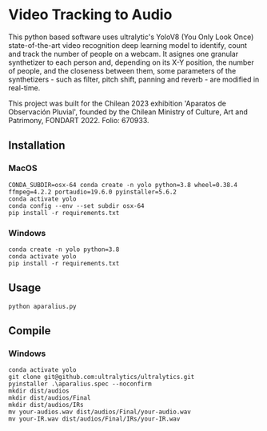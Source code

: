 # Video Tracking to Audio

This python based software uses ultralytic's YoloV8 (You Only Look Once) state-of-the-art video recognition deep learning model to identify, count and track the number of people on a webcam. It asignes one granular synthetizer to each person and, depending on its X-Y position, the number of people, and the closeness between them, some parameters of the synthetizers - such as filter, pitch shift, panning and reverb - are modified in real-time.

This project was built for the Chilean 2023 exhibition 'Aparatos de Observación Pluvial', founded by the Chilean Ministry of Culture, Art and Patrimony, FONDART 2022. Folio: 670933.

## Installation

### MacOS

```
CONDA_SUBDIR=osx-64 conda create -n yolo python=3.8 wheel=0.38.4 ffmpeg=4.2.2 portaudio=19.6.0 pyinstaller=5.6.2
conda activate yolo
conda config --env --set subdir osx-64
pip install -r requirements.txt
```

### Windows

```
conda create -n yolo python=3.8
conda activate yolo
pip install -r requirements.txt
```

## Usage

```
python aparalius.py
```

## Compile

### Windows

```
conda activate yolo
git clone git@github.com:ultralytics/ultralytics.git
pyinstaller .\aparalius.spec --noconfirm
mkdir dist/audios
mkdir dist/audios/Final
mkdir dist/audios/IRs
mv your-audios.wav dist/audios/Final/your-audio.wav
mv your-IR.wav dist/audios/Final/IRs/your-IR.wav
```
